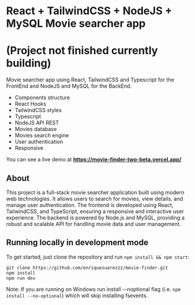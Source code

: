 # React + TailwindCSS + NodeJS + MySQL Movie searcher app

# (Project not finished currently building)

Movie searcher app using React, TailwindCSS and Typescript for the FrontEnd and NodeJS and MySQL for the BackEnd.

- Components structure
- React Hooks
- TailwindCSS styles
- Typescript
- NodeJS API REST
- Movies database
- Movies search engine
- User authentication
- Responsive

You can see a live demo at **https://movie-finder-two-beta.vercel.app/**

## About

This project is a full-stack movie searcher application built using modern web technologies. It allows users to search for movies, view details, and manage user authentication. The frontend is developed using React, TailwindCSS, and TypeScript, ensuring a responsive and interactive user experience. The backend is powered by Node.js and MySQL, providing a robust and scalable API for handling movie data and user management.

## Running locally in development mode

To get started, just clone the repository and run `npm install && npm start`:

    git clone https://github.com/enriquesuarezzz/movie-finder.git
    npm install
    npm run dev

Note: If you are running on Windows run install --noptional flag (i.e. `npm install --no-optional`) which will skip installing fsevents.
